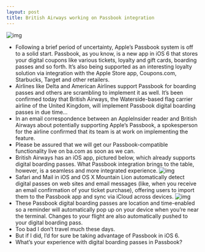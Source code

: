 ```yaml
---
layout: post
title: British Airways working on Passbook integration
---
```

![img](http://media.idownloadblog.com/wp-content/uploads/2012/11/British-Airways-Boeing-747.jpg)
* Following a brief period of uncertainty, Apple’s Passbook system is off to a solid start. Passbook, as you know, is a new app in iOS 6 that stores your digital coupons like various tickets, loyalty and gift cards, boarding passes and so forth. It’s also being supported as an interesting loyalty solution via integration with the Apple Store app, Coupons.com, Starbucks, Target and other retailers.
* Airlines like Delta and American Airlines support Passbook for boarding passes and others are scrambling to implement it as well. It’s been confirmed today that British Airways, the Waterside-based flag carrier airline of the United Kingdom, will implement Passbook digital boarding passes in due time…
* In an email correspondence between an AppleInsider reader and British Airways about potentially supporting Apple’s Passbook, a spokesperson for the airline confirmed that its team is at work on implementing the feature.
* Please be assured that we will get our Passbook-compatible functionality live on ba.com as soon as we can.
* British Airways has an iOS app, pictured below, which already supports digital boarding passes. What Passbook integration brings to the table, however, is a seamless and more integrated experience.
![img](http://media.idownloadblog.com/wp-content/uploads/2012/11/British-Airways-iOS-app.jpg)
* Safari and Mail in iOS and OS X Mountain Lion automatically detect digital passes on web sites and email messages (like, when you receive an email confirmation of your ticket purchase), offering users to import them to the Passbook app and sync via iCloud across devices.
![img](http://media.idownloadblog.com/wp-content/uploads/2012/09/Passbook-airline-ticket.jpeg)
* These Passbook digital boarding passes are location and time-enabled so a reminder will automatically pop up on your device when you’re near the terminal. Changes to your flight are also automatically pushed to your digital boarding pass.
* Too bad I don’t travel much these days.
* But if I did, I’d for sure be taking advantage of Passbook in iOS 6.
* What’s your experience with digital boarding passes in Passbook?


